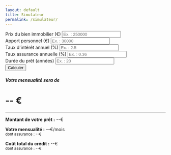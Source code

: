 ```yaml
---
layout: default
title: Simulateur
permalink: /simulateur/
---
```


<div class="row">
  <div class="col-md-6">
    <form id="form-simulation">
      <div class="mb-3">
        <label for="prix" class="form-label">Prix du bien immobilier (€)</label>
        <input type="number" class="form-control" id="prix" placeholder="Ex. : 250000" required>
      </div>
      <div class="mb-3">
        <label for="apport" class="form-label">Apport personnel (€)</label>
        <input type="number" class="form-control" id="apport" placeholder="Ex. : 30000" required>
      </div>
      <div class="mb-3">
        <label for="taux" class="form-label">Taux d'intérêt annuel (%)</label>
        <input type="number" step="0.01" class="form-control" id="taux" placeholder="Ex. : 2.5" required>
      </div>
      <div class="mb-3">
        <label for="assurance" class="form-label">Taux assurance annuelle (%)</label>
        <input type="number" step="0.01" class="form-control" id="assurance" placeholder="Ex. : 0.36" required>
      </div>
      <div class="mb-3">
        <label for="duree" class="form-label">Durée du prêt (années)</label>
        <input type="number" class="form-control" id="duree" placeholder="Ex. : 20" required>
      </div>
      <button type="button" class="btn btn-primary w-100" onclick="calculer()">Calculer</button>
    </form>
  </div>

  <div class="col-md-6">
    <div class="card text-center p-4 shadow-sm">
      <h5 class="mb-3">Votre mensualité sera de</h5>
      <h1 class="display-4 text-warning" id="mensualite-resultat">-- €</h1>
      <hr>
      <p><strong>Montant de votre prêt :</strong> <span id="montant-emprunte">--</span>€</p>
      <p><strong>Votre mensualité :</strong> <span id="mensualite-credit">--</span>€/mois<br><small>dont assurance : <span id="mensualite-assurance">--</span>€</small></p>
      <p><strong>Coût total du crédit :</strong> <span id="cout-total">--</span>€<br><small>dont assurance : <span id="cout-assurance">--</span>€</small></p>
    </div>
  </div>
</div>

<div class="mt-5">
  <canvas id="amortissementChart" height="100"></canvas>
</div>

<div class="text-center mt-4">
  <button id="btn-detail" class="btn btn-outline-secondary" onclick="toggleTableau()" style="display:none;">Afficher le détail</button>
</div>
<div id="tableau-container" class="mt-3 collapsed" style="display:none;">
  <div id="tableau"></div>
</div>

<script src="https://cdn.jsdelivr.net/npm/chart.js"></script>
<script>
  let chartInstance;

  function calculer() {
    const prix = parseFloat(document.getElementById('prix').value);
    const apport = parseFloat(document.getElementById('apport').value);
    const tauxAnnuel = parseFloat(document.getElementById('taux').value);
    const assuranceAnnuel = parseFloat(document.getElementById('assurance').value);
    const duree = parseInt(document.getElementById('duree').value);

    if (
      isNaN(prix) || isNaN(apport) || isNaN(tauxAnnuel) ||
      isNaN(assuranceAnnuel) || isNaN(duree) ||
      prix <= 0 || apport < 0 || tauxAnnuel <= 0 || assuranceAnnuel < 0 || duree <= 0
    ) {
      alert('Veuillez remplir tous les champs correctement.');
      return;
    }

    const montantEmprunte = prix - apport;
    if (montantEmprunte <= 0) {
      alert("L'apport ne peut pas être supérieur ou égal au prix du bien.");
      return;
    }

    const tauxMensuel = tauxAnnuel / 100 / 12;
    const tauxAssuranceMensuel = assuranceAnnuel / 100 / 12;
    const nbMensualites = duree * 12;

    const mensualiteCredit = montantEmprunte * tauxMensuel / (1 - Math.pow(1 + tauxMensuel, -nbMensualites));
    const mensualiteAssurance = montantEmprunte * tauxAssuranceMensuel;
    const mensualiteTotale = mensualiteCredit + mensualiteAssurance;

    const coutCredit = mensualiteCredit * nbMensualites - montantEmprunte;
    const coutAssurance = mensualiteAssurance * nbMensualites;
    const coutTotal = coutCredit + coutAssurance;

    document.getElementById('btn-detail').style.display = 'inline-block';

    document.getElementById('montant-emprunte').textContent = montantEmprunte.toFixed(0);
    document.getElementById('mensualite-credit').textContent = mensualiteCredit.toFixed(0);
    document.getElementById('mensualite-assurance').textContent = mensualiteAssurance.toFixed(0);
    document.getElementById('mensualite-resultat').textContent = mensualiteTotale.toFixed(0) + '€';
    document.getElementById('cout-total').textContent = coutTotal.toFixed(0);
    document.getElementById('cout-assurance').textContent = coutAssurance.toFixed(0);

    let capitalRestant = montantEmprunte;
    let cumulInterets = 0;
    let cumulCapital = 0;

    const labels = [], capitalRestantData = [], interetsData = [], capitalRembourseData = [];
    let tableau = `<div class="table-responsive"><table class="table table-bordered table-sm mt-3">
      <thead class="table-light"><tr><th>Mois</th><th>Intérêts</th><th>Capital</th><th>Restant</th></tr></thead><tbody>`;

    for (let i = 1; i <= nbMensualites; i++) {
      const interets = capitalRestant * tauxMensuel;
      const capitalRembourse = mensualiteCredit - interets;
      capitalRestant -= capitalRembourse;

      cumulInterets += interets;
      cumulCapital += capitalRembourse;

      labels.push(i);
      capitalRestantData.push(Math.max(capitalRestant, 0));
      interetsData.push(cumulInterets);
      capitalRembourseData.push(cumulCapital);

      tableau += `<tr><td>${i}</td><td>${interets.toFixed(2)}</td><td>${capitalRembourse.toFixed(2)}</td><td>${Math.max(capitalRestant, 0).toFixed(2)}</td></tr>`;
    }

    tableau += `</tbody></table></div>`;
    document.getElementById('tableau').innerHTML = tableau;
    document.getElementById('tableau-container').style.display = 'none';
    document.getElementById('btn-detail').textContent = 'Afficher le détail';

    if (window.chartInstance) chartInstance.destroy();
    const ctx = document.getElementById('amortissementChart').getContext('2d');
    chartInstance = new Chart(ctx, {
      type: 'line',
      data: {
        labels: labels,
        datasets: [
          {
            label: 'Capital restant dû',
            data: capitalRestantData,
            borderColor: 'black',
            fill: false
          },
          {
            label: 'Capital remboursé (cumulé)',
            data: capitalRembourseData,
            borderColor: 'green',
            backgroundColor: 'rgba(0,128,0,0.2)',
            fill: true
          },
          {
            label: 'Intérêts payés (cumulés)',
            data: interetsData,
            borderColor: 'orange',
            backgroundColor: 'rgba(255,165,0,0.3)',
            fill: true
          }
        ]
      },
      options: {
        responsive: true,
        scales: {
          y: { beginAtZero: true, title: { display: true, text: 'Montant (€)' } },
          x: { title: { display: true, text: 'Durée (mois)' } }
        }
      }
    });
  }

  function toggleTableau() {
    const container = document.getElementById('tableau-container');
    if (container.style.display === 'none') {
      container.style.display = 'block';
      document.getElementById('btn-detail').textContent = 'Masquer le détail';
    } else {
      container.style.display = 'none';
      document.getElementById('btn-detail').textContent = 'Afficher le détail';
    }
  }
</script>
